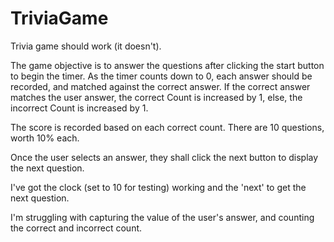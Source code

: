 # TriviaGame


Trivia game should work (it doesn't).

The game objective is to answer the questions after clicking the start button to begin the timer.  As the timer counts down to 0,
each answer should be recorded, and matched against the correct answer.  If the correct answer matches the user answer, the correct Count is increased by 1, else, the incorrect Count is increased by 1.

The score is recorded based on each correct count.  There are 10 questions, worth 10% each.  

Once the user selects an answer, they shall click the next button to display the next question.  

I've got the clock (set to 10 for testing) working and the 'next' to get the next question.

I'm struggling with capturing the value of the user's answer, and counting the correct and incorrect count.  
